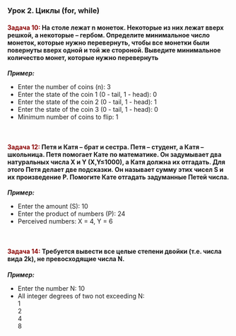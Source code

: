 ### Урок 2. Циклы (for, while) ###
#### <span style="color:#8B0000">Задача 10:</span> На столе лежат n монеток. Некоторые из них лежат вверх решкой, а некоторые – гербом. Определите минимальное число монеток, которые нужно перевернуть, чтобы все монетки были повернуты вверх одной и той же стороной. Выведите минимальное количество монет, которые нужно перевернуть ####

*__Пример:__*
- Enter the number of coins (n): 3
- Enter the state of the coin 1 (0 - tail, 1 - head): 0
- Enter the state of the coin 2 (0 - tail, 1 - head): 1
- Enter the state of the coin 3 (0 - tail, 1 - head): 0
- Minimum number of coins to flip: 1

<br>

#### <span style="color:#8B0000">Задача 12:</span> Петя и Катя – брат и сестра. Петя – студент, а Катя – школьница. Петя помогает Кате по математике. Он задумывает два натуральных числа X и Y (X,Y≤1000), а Катя должна их отгадать. Для этого Петя делает две подсказки. Он называет сумму этих чисел S и их произведение P. Помогите Кате отгадать задуманные Петей числа. ####

*__Пример:__*
- Enter the amount (S): 10
- Enter the product of numbers (P): 24
- Perceived numbers: X = 4, Y = 6

<br>

#### <span style="color:#8B0000">Задача 14:</span> Требуется вывести все целые степени двойки (т.е. числа вида 2k), не превосходящие числа N. ####

*__Пример:__*
- Enter the number N: 10
- All integer degrees of two not exceeding N:  
1  
2  
4  
8  